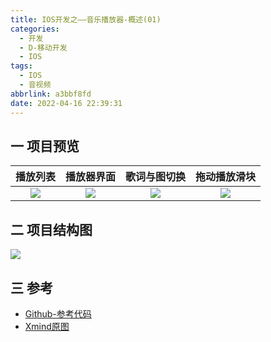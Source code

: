 ```yaml
---
title: IOS开发之——音乐播放器-概述(01)
categories:
  - 开发
  - D-移动开发
  - IOS
tags:
  - IOS
  - 音视频
abbrlink: a3bbf8fd
date: 2022-04-16 22:39:31
---
```

## 一 项目预览

| 播放列表 | 播放器界面 | 歌词与图切换 | 拖动播放滑块 |
| :------: | :--------: | :----------: | :----------: |
|  ![][1]  |   ![][2]   |    ![][3]    |    ![][4]    |

<!--more-->

## 二 项目结构图

![][5]

## 三 参考

* [Github-参考代码](https://github.com/PGzxc/IOSPlayer)
* [Xmind原图](https://fastly.jsdelivr.net/gh/PGzxc/CDN@master/blog-ios/ios-av-player-struct-view.xmind)




[1]:https://fastly.jsdelivr.net/gh/PGzxc/CDN@master/blog-ios/ios-av-03-player-playlist.png
[2]:https://fastly.jsdelivr.net/gh/PGzxc/CDN@master/blog-ios/ios-av-03-player-play-view.png
[3]:https://fastly.jsdelivr.net/gh/PGzxc/CDN@master/blog-ios/ios-av-03-player-play-lrc.png
[4]:https://fastly.jsdelivr.net/gh/PGzxc/CDN@master/blog-ios/ios-av-03-player-play-drag.png
[5]:https://fastly.jsdelivr.net/gh/PGzxc/CDN@master/blog-ios/ios-av-player-struct-view.png
[6]:https://fastly.jsdelivr.net/gh/PGzxc/CDN@master/blog-ios/ios-av-player-struct-view.xmind


